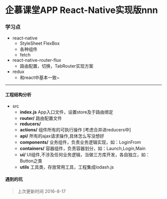 # 企慕课堂APP React-Native实现版nnn


### 学习点
- react-native
    - StyleSheet FlexBox
    - 各种组件
    - fetch
- react-native-router-flux
    - 路由配置，切换，TabRouter实现方案
- redux
    - 和react中基本一致~

--------

#### 工程结构分析
- src
    - **index.js** App入口文件，设置store及于路由绑定
    - **router/** 路由配置文件
    - **reducers/** 
    - **actions/** 组件所有的可执行操作 [考虑合并进reducers中]
    - **api/** 所有的ajax请求操作,具体怎么写没想好
    - **components/** 业务组件，负责业务逻辑实现，如：LoginFrom
    - **containers/** 容器组件，负责容器划分，如：Launch,Login,Main
    - **ui/** UI组件,不涉及任何业务逻辑，当做三方库开发，各自独立，如：Button之类
    - **utils** 工具类，存放常用工具，工程集成lodash.js

#### 遇到的坑



> 上次更新时间 2016-8-17
